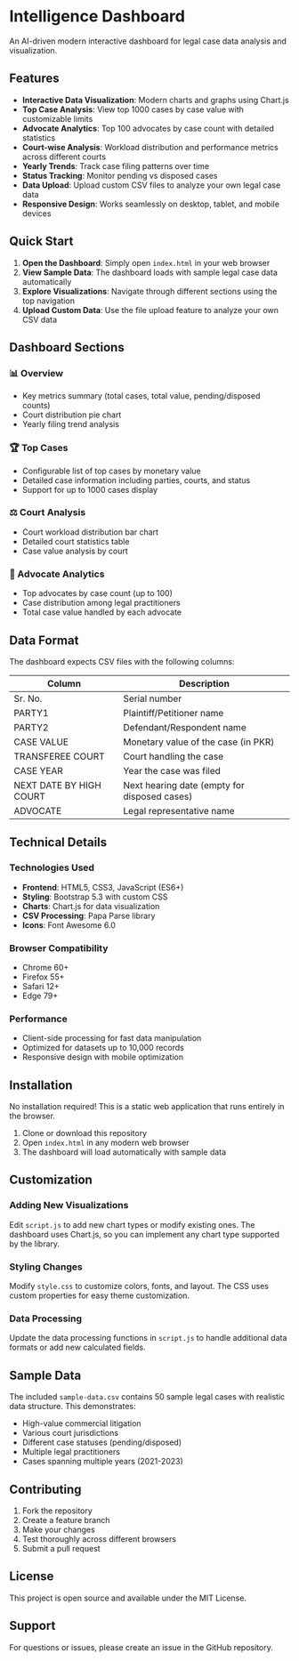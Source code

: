 # Intelligence Dashboard

An AI-driven modern interactive dashboard for legal case data analysis and visualization.

## Features

- **Interactive Data Visualization**: Modern charts and graphs using Chart.js
- **Top Case Analysis**: View top 1000 cases by case value with customizable limits
- **Advocate Analytics**: Top 100 advocates by case count with detailed statistics
- **Court-wise Analysis**: Workload distribution and performance metrics across different courts
- **Yearly Trends**: Track case filing patterns over time
- **Status Tracking**: Monitor pending vs disposed cases
- **Data Upload**: Upload custom CSV files to analyze your own legal case data
- **Responsive Design**: Works seamlessly on desktop, tablet, and mobile devices

## Quick Start

1. **Open the Dashboard**: Simply open `index.html` in your web browser
2. **View Sample Data**: The dashboard loads with sample legal case data automatically
3. **Explore Visualizations**: Navigate through different sections using the top navigation
4. **Upload Custom Data**: Use the file upload feature to analyze your own CSV data

## Dashboard Sections

### 📊 Overview
- Key metrics summary (total cases, total value, pending/disposed counts)
- Court distribution pie chart
- Yearly filing trend analysis

### 🏆 Top Cases
- Configurable list of top cases by monetary value
- Detailed case information including parties, courts, and status
- Support for up to 1000 cases display

### ⚖️ Court Analysis
- Court workload distribution bar chart
- Detailed court statistics table
- Case value analysis by court

### 👥 Advocate Analytics
- Top advocates by case count (up to 100)
- Case distribution among legal practitioners
- Total case value handled by each advocate

## Data Format

The dashboard expects CSV files with the following columns:

| Column | Description |
|--------|-------------|
| Sr. No. | Serial number |
| PARTY1 | Plaintiff/Petitioner name |
| PARTY2 | Defendant/Respondent name |
| CASE VALUE | Monetary value of the case (in PKR) |
| TRANSFEREE COURT | Court handling the case |
| CASE YEAR | Year the case was filed |
| NEXT DATE BY HIGH COURT | Next hearing date (empty for disposed cases) |
| ADVOCATE | Legal representative name |

## Technical Details

### Technologies Used
- **Frontend**: HTML5, CSS3, JavaScript (ES6+)
- **Styling**: Bootstrap 5.3 with custom CSS
- **Charts**: Chart.js for data visualization
- **CSV Processing**: Papa Parse library
- **Icons**: Font Awesome 6.0

### Browser Compatibility
- Chrome 60+
- Firefox 55+
- Safari 12+
- Edge 79+

### Performance
- Client-side processing for fast data manipulation
- Optimized for datasets up to 10,000 records
- Responsive design with mobile optimization

## Installation

No installation required! This is a static web application that runs entirely in the browser.

1. Clone or download this repository
2. Open `index.html` in any modern web browser
3. The dashboard will load automatically with sample data

## Customization

### Adding New Visualizations
Edit `script.js` to add new chart types or modify existing ones. The dashboard uses Chart.js, so you can implement any chart type supported by the library.

### Styling Changes
Modify `style.css` to customize colors, fonts, and layout. The CSS uses custom properties for easy theme customization.

### Data Processing
Update the data processing functions in `script.js` to handle additional data formats or add new calculated fields.

## Sample Data

The included `sample-data.csv` contains 50 sample legal cases with realistic data structure. This demonstrates:
- High-value commercial litigation
- Various court jurisdictions
- Different case statuses (pending/disposed)
- Multiple legal practitioners
- Cases spanning multiple years (2021-2023)

## Contributing

1. Fork the repository
2. Create a feature branch
3. Make your changes
4. Test thoroughly across different browsers
5. Submit a pull request

## License

This project is open source and available under the MIT License.

## Support

For questions or issues, please create an issue in the GitHub repository.
